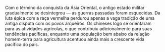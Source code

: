 ﻿Com o término da conquista da Ásia Oriental, o antigo estado militar gradualmente se desintegrou — as guerras passadas foram esquecidas. Da luta épica com a raça vermelha  perdurou apenas a vaga tradição de uma antiga disputa com os povos arqueiros. Os chineses logo se orientaram para as atividades agrícolas, o que contribuiu adicionalmente para suas tendências pacíficas, enquanto uma população  bem abaixo da relação homem-terra para agricultura acentuou ainda mais a crescente vida pacífica do país.